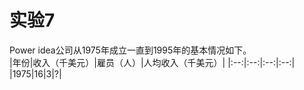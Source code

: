 # 实验7

Power idea公司从1975年成立一直到1995年的基本情况如下。  
|年份|收入（千美元）|雇员（人）|人均收入（千美元）|
|:--:|:--:|:--:|:--:|
|1975|16|3|?|
